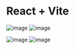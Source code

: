 # React + Vite

![image](https://github.com/user-attachments/assets/d637d078-3700-417e-b41b-8a7f457d6a52)
![image](https://github.com/user-attachments/assets/e8a6cda9-d737-4300-8db8-d60609d10fd4)

![image](https://github.com/user-attachments/assets/dd050bd1-d1db-489d-a9a5-d0d1e651527d)
![image](https://github.com/user-attachments/assets/c44ea293-0788-4370-a270-cbcf8aa090ae)
